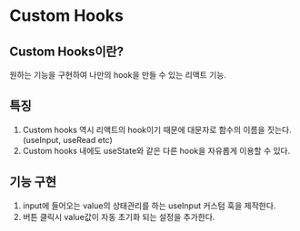 # Custom Hooks

## Custom Hooks이란?

원하는 기능을 구현하여 나만의 hook을 만들 수 있는 리액트 기능.

## 특징

1. Custom hooks 역시 리액트의 hook이기 때문에 대문자로 함수의 이름을 짓는다. (useInput, useRead etc)
2. Custom hooks 내에도 useState와 같은 다른 hook을 자유롭게 이용할 수 있다.

## 기능 구현

1. input에 들어오는 value의 상태관리를 하는 useInput 커스텀 훅을 제작한다.
2. 버튼 클릭시 value값이 자동 초기화 되는 설정을 추가한다.

